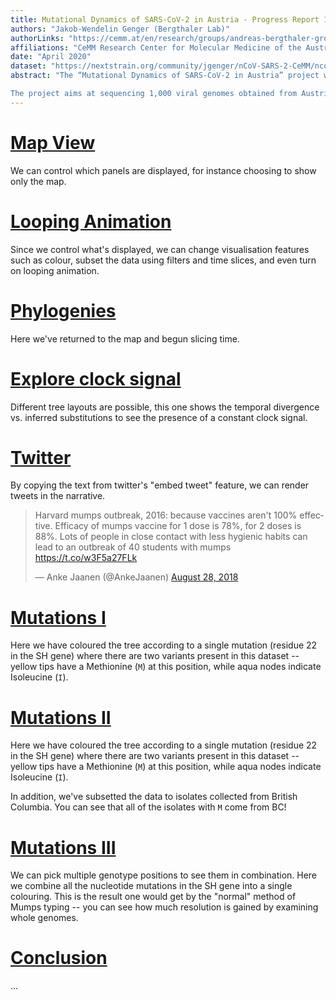 ```yaml
---
title: Mutational Dynamics of SARS-CoV-2 in Austria - Progress Report 1
authors: "Jakob-Wendelin Genger (Bergthaler Lab)"
authorLinks: "https://cemm.at/en/research/groups/andreas-bergthaler-group/"
affiliations: "CeMM Research Center for Molecular Medicine of the Austrian Academy of Sciences"
date: "April 2020"
dataset: "https://nextstrain.org/community/jgenger/nCoV-SARS-2-CeMM/ncov?d=tree"
abstract: "The “Mutational Dynamics of SARS-CoV-2 in Austria” project was launched on 27 March 2020 by CeMM, the Research Center for Molecular Medicine of the Austrian Academy of Sciences, in close collaboration with the Medical University of Vienna. 

The project aims at sequencing 1,000 viral genomes obtained from Austrian patient-derived samples, in order to learn more about the molecular understanding of the COVID-19 pandemic and the causative pathogen. The project results will integrate Austrian viral genome data into a global map of SARS-CoV-2 mutations, which will help decipher the mutational dynamics underlying the COVID-19 pandemic."
---
```



# [Map View](https://nextstrain.org/mumps/na?d=map)

We can control which panels are displayed, for instance choosing to show only the map.

# [Looping Animation](https://nextstrain.org/mumps/na?animate=2009-01-22,2017-07-22,1,0,15000&d=map)

Since we control what's displayed, we can change visualisation features such as colour, subset the data using filters and time slices, and even turn on looping animation.

# [Phylogenies](https://nextstrain.org/mumps/na?d=tree&dmax=2014-07-14&dmin=2012-03-30&p=full)

Here we've returned to the map and begun slicing time.

# [Explore clock signal](https://nextstrain.org/mumps/na?d=tree&l=clock&p=full)

Different tree layouts are possible, this one shows the temporal divergence vs. inferred substitutions to see the presence of a constant clock signal.



# [Twitter](https://nextstrain.org/mumps/na?d=tree&l=clock&p=full)

By copying the text from twitter's "embed tweet" feature, we can render tweets in the narrative.

<blockquote class="twitter-tweet" data-lang="en"><p lang="en" dir="ltr">Harvard mumps outbreak, 2016: because vaccines aren&#39;t 100% effective. Efficacy of mumps vaccine for 1 dose is 78%, for 2 doses is 88%. Lots of people in close contact with less hygienic habits can lead to an outbreak of 40 students with mumps <a href="https://t.co/w3F5a27FLk">https://t.co/w3F5a27FLk</a></p>&mdash; Anke Jaanen (@AnkeJaanen) <a href="https://twitter.com/AnkeJaanen/status/1034342706745692161?ref_src=twsrc%5Etfw">August 28, 2018</a></blockquote>


# [Mutations I](https://nextstrain.org/mumps/na?c=gt-SH_22&d=tree,entropy&p=full)

Here we have coloured the tree according to a single mutation (residue 22 in the SH gene) where there are two variants present in this dataset -- yellow tips have a Methionine (`M`) at this position, while aqua nodes indicate Isoleucine (`I`).

# [Mutations II](https://nextstrain.org/mumps/na?c=gt-SH_22&d=tree,entropy&p=full&f_division=british_columbia)

Here we have coloured the tree according to a single mutation (residue 22 in the SH gene) where there are two variants present in this dataset -- yellow tips have a Methionine (`M`) at this position, while aqua nodes indicate Isoleucine (`I`).


In addition, we've subsetted the data to isolates collected from British Columbia. You can see that all of the isolates with `M` come from BC!

# [Mutations III](https://nextstrain.org/mumps/na?c=gt-nuc_6270,6289,6294,6295,6308,6321,6359,6303,6304,6306,6313,6329,6340,6269,6264,6245&d=tree,entropy&p=full)

We can pick multiple genotype positions to see them in combination.
Here we combine all the nucleotide mutations in the SH gene into a single colouring.
This is the result one would get by the "normal" method of Mumps typing -- you can see how much resolution is gained by examining whole genomes.

# [Conclusion](https://nextstrain.org/mumps/na?c=num_date&p=grid&l=unrooted)


...

